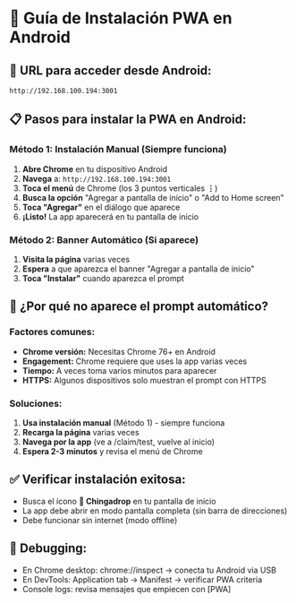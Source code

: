 # 📱 Guía de Instalación PWA en Android

## 🎯 URL para acceder desde Android:
```
http://192.168.100.194:3001
```

## 📋 Pasos para instalar la PWA en Android:

### Método 1: Instalación Manual (Siempre funciona)
1. **Abre Chrome** en tu dispositivo Android
2. **Navega** a: `http://192.168.100.194:3001`
3. **Toca el menú** de Chrome (los 3 puntos verticales **⋮**)
4. **Busca la opción** "Agregar a pantalla de inicio" o "Add to Home screen"
5. **Toca "Agregar"** en el diálogo que aparece
6. **¡Listo!** La app aparecerá en tu pantalla de inicio

### Método 2: Banner Automático (Si aparece)
1. **Visita la página** varias veces
2. **Espera** a que aparezca el banner "Agregar a pantalla de inicio"
3. **Toca "Instalar"** cuando aparezca el prompt

## 🔧 ¿Por qué no aparece el prompt automático?

### Factores comunes:
- **Chrome versión:** Necesitas Chrome 76+ en Android
- **Engagement:** Chrome requiere que uses la app varias veces
- **Tiempo:** A veces toma varios minutos para aparecer
- **HTTPS:** Algunos dispositivos solo muestran el prompt con HTTPS

### Soluciones:
1. **Usa instalación manual** (Método 1) - siempre funciona
2. **Recarga la página** varias veces
3. **Navega por la app** (ve a /claim/test, vuelve al inicio)
4. **Espera 2-3 minutos** y revisa el menú de Chrome

## ✅ Verificar instalación exitosa:
- Busca el ícono **💎 Chingadrop** en tu pantalla de inicio
- La app debe abrir en modo pantalla completa (sin barra de direcciones)
- Debe funcionar sin internet (modo offline)

## 🐛 Debugging:
- En Chrome desktop: chrome://inspect → conecta tu Android via USB
- En DevTools: Application tab → Manifest → verificar PWA criteria
- Console logs: revisa mensajes que empiecen con [PWA]